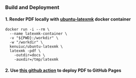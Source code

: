 ### Build and Deployment

#### 1. Render PDF locally with [ubuntu-latexmk](https://hub.docker.com/r/kenuiuc/ubuntu-latexmk) docker container
```
docker run -i --rm \
  --name latexmk-container \
  -v "${PWD}:/workdir" \
  -w "/workdir" \
  kenuiuc/ubuntu-latexmk \
  latexmk -pdf \
    -outdir=docs \
    -auxdir=/tmp/latexmk
```

#### 2. Use [this github action](https://github.com/kenuiuc/resume-2025/blob/master/.github/workflows/deploy-github-page.yml) to deploy  PDF to GitHub Pages
